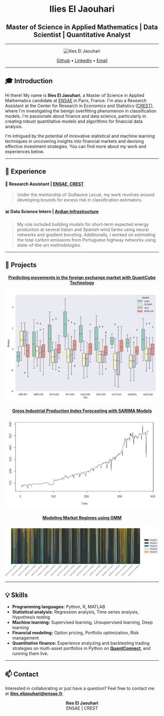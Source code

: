 <div align="center">
  
  # Ilies El Jaouhari 
  
  ## Master of Science in Applied Mathematics | Data Scientist | Quantitative Analyst

</div>

<hr>

<p align="center">
  <img src="https://github.com/IliesElJ/ilieselj.github.io/blob/master/images/profile-pic.jpg" alt="Ilies El Jaouhari" height="200" />
</p>

<div align="center">
  <a href="https://github.com/IliesElJ">Github</a> •
  <a href="https://www.linkedin.com/in/ilies-el-jaouhari">LinkedIn</a> •
  <a href="mailto:ilies.eljaouhari@ensae.fr">Email</a>
</div>

<hr>

## 🎓 Introduction

Hi there! My name is **Ilies El Jaouhari**, a Master of Science in Applied Mathematics candidate at [ENSAE](https://www.ensae.fr/en/) in Paris, France. I'm also a Research Assistant at the Center for Research in Economics and Statistics ([CREST](https://crest.science/)), where I'm investigating the benign overfitting phenomenon in classification models. I'm passionate about finance and data science, particularly in creating robust quantitative models and algorithms for financial data analysis.

I'm intrigued by the potential of innovative statistical and machine learning techniques in uncovering insights into financial markets and devising effective investment strategies. You can find more about my work and experiences below.

<hr>

## 💼 Experience

#### 🔬 Research Assistant | [ENSAE, CREST](https://crest.science/)
> Under the mentorship of Guillaume Lecué, my work revolves around developing bounds for excess risk in classification estimators.

#### 📊 Data Science Intern | [Ardian Infrastructure](https://www.ardian.com/fr/infrastructure)
> My role included building models for short-term expected energy production at several Italian and Spanish wind farms using neural networks and gradient boosting. Additionally, I worked on estimating the total carbon emissions from Portuguese highway networks using state-of-the-art methodologies.

<hr>

## 🎨 Projects
<div align="center">
  
#### [Predicting movements in the foreign exchange market with QuantCube Technology](https://github.com/IliesElJ/Forex)
  
![Predicting movements in the foreign exchange market](forex.png)

#### [Gross Industrial Production Index Forecasting with SARIMA Models](https://github.com/IliesElJ/SARIMA)
  
![Gross Industrial Production Index](sarima.png)

#### [Modeling Market Regimes using GMM](https://github.com/yourusername/project3)

![Market condition probabilities for the period Jul 2015 - Mar 2019](gmm.png)

</div>

<hr>

## 💡 Skills

- **Programming languages:** Python, R, MATLAB
- **Statistical analysis:** Regression analysis, Time series analysis, Hypothesis testing
- **Machine learning:** Supervised learning, Unsupervised learning, Deep learning
- **Financial modeling:** Option pricing, Portfolio optimization, Risk management
- **Quantitative finance:** Experience analyzing and backtesting trading strategies on multi-asset portfolios in Python on **[QuantConnect](https://www.quantconnect.com/)**, and running them live.

<hr>

## 📫 Contact
Interested in collaborating or just have a question? Feel free to contact me at **ilies.eljaouhari@ensae.fr**.

<div align="center">

  **Ilies El Jaouhari**<br>
  ENSAE | CREST
  
</div>

